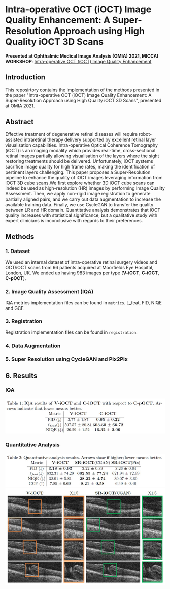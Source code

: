 

# Intra-operative OCT (iOCT) Image Quality Enhancement: A Super-Resolution Approach using High Quality iOCT 3D Scans

**Presented at Ophthalmic Medical Image Analysis (OMIA) 2021, MICCAI WORKSHOP**:  [Intra-operative OCT (iOCT) Image Quality Enhancement](https://link.springer.com/chapter/10.1007/978-3-030-87000-3_3)

## Introduction 

This reposirtory contains the implementation of the methods presented in the paper "Intra-operative OCT (iOCT) Image Quality Enhancement: A Super-Resolution Approach using High Quality iOCT 3D Scans", presented at OMIA 2021.

## Abstract

Effective treatment of degenerative retinal diseases will require robot-assisted intraretinal therapy delivery supported by excellent
retinal layer visualisation capabilities. Intra-operative Optical Coherence
Tomography (iOCT) is an imaging modality which provides real-time,
cross-sectional retinal images partially allowing visualisation of the layers where the sight restoring treatments should be delivered. Unfortunately, iOCT systems sacrifice image quality for high frame rates, making
the identification of pertinent layers challenging. This paper proposes a
Super-Resolution pipeline to enhance the quality of iOCT images leveraging information from iOCT 3D cube scans.We first explore whether 3D
iOCT cube scans can indeed be used as high-resolution (HR) images by
performing Image Quality Assessment. Then, we apply non-rigid image
registration to generate partially aligned pairs, and we carry out data
augmentation to increase the available training data. Finally, we use
CycleGAN to transfer the quality between LR and HR domain. Quantitative analysis demonstrates that iOCT quality increases with statistical
significance, but a qualitative study with expert clinicians is inconclusive
with regards to their preferences.

## Methods

### 1. Dataset
We used an internal dataset of intra-operative retinal surgery videos and OCT/iOCT scans from 66 patients acquired at Moorfields Eye Hospital, London, UK. 
We ended up having 983 images per type (**V-iOCT**, **C-iOCT**, **C-pOCT**). 


### 2. Image Quality Assessment (IQA)
IQA metrics implementation files can be found in ``` metrics ```. L_feat, FID, NIQE and GCF.

### 3. Registration
Registration implementation files can be found in ``` registration ```. 



### 4. Data Augmentation

### 5. Super Resolution using CycleGAN and Pix2Pix

## 6. Results

### IQA

<img src="imgs/table_1.jpg" width="600">

### Quantitative Analysis

<img src="imgs/table_2.jpg" width="600">

<img src="imgs/LR_SR.jpg" width="600">









